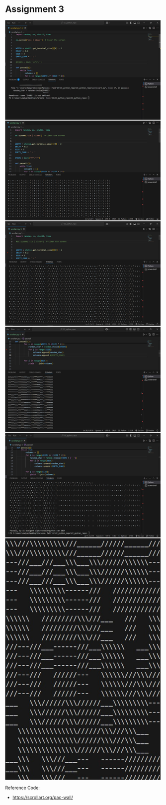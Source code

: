 # Assignment 3
<img src="hw.jpg" width="500" >
<img src="hw2.jpg" width="500" >
<img src="hw3.jpg" width="500" >
<img src="hw4.jpg" width="500" >
<img src="hw5.jpg" width="500" >
<img src="hw6.jpg" width="500" >
<vid src="output_vid.mp4" width="500">

Reference Code:    
- https://scrollart.org/pac-wall/


